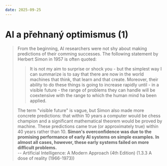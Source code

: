 ```yaml
---
date: 2025-09-25
---
```


# AI a přehnaný optimismus (1)

> From the beginning, AI researchers were not shy about making predictions of their comming successes. The following statement by Herbert Simon in 1957 is often quoted:
>
> > It is not my aim to surprise or shock you - but the simplest way I can summarize is to say that there are now in the world machines that think, that learn and that create. Moreover, their ability to do these things is going to increase rapidly until - in a visible future - the range of problems they can handle will be coextensive with the range to which the human mind ha been applied.
>
> The term "visible future" is vague, but Simon also made more concrete predictions: that within 10 years a computer would be chess champion and a significant mathematical theorem would be proved by machine. These predictions came true (or approximately true) within 40 years rather than 10. **Simon's overconfidence was due to the promising performance of early AI systems on simple examples. In almost all cases, however, these early systems failed on more difficult problems.**  
-- Artificial Intelligence: A Modern Approach (4th Edition) (1.3.3 A dose of reality (1966-1973))
